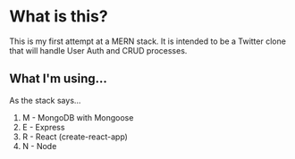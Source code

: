# What is this?

This is my first attempt at a MERN stack. It is intended to be a Twitter clone that will handle User Auth and CRUD processes.

## What I'm using...

As the stack says...

1. M - MongoDB with Mongoose
2. E - Express
3. R - React (create-react-app)
4. N - Node
